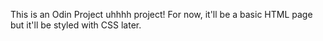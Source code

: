 This is an Odin Project uhhhh project! For now, it'll be a basic HTML page but it'll be styled with CSS later.
